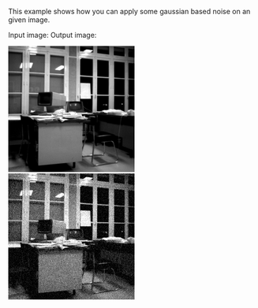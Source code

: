  This example shows how you can apply some gaussian based noise on an given image.

Input image:             Output image:

![](office.png) ![](noisy.png)
